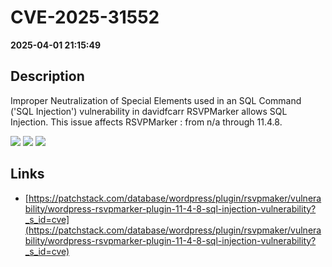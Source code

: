 # CVE-2025-31552

**2025-04-01 21:15:49**

## Description
Improper Neutralization of Special Elements used in an SQL Command ('SQL Injection') vulnerability in davidfcarr RSVPMarker  allows SQL Injection. This issue affects RSVPMarker : from n/a through 11.4.8.

![](https://img.shields.io/static/v1?label=Score&message=9.3&color=red)
![](https://img.shields.io/static/v1?label=Severity&message=CRITICAL&color=red)
![](https://img.shields.io/static/v1?label=CWE&message=SQL&color=green)

## Links
- [https://patchstack.com/database/wordpress/plugin/rsvpmaker/vulnerability/wordpress-rsvpmarker-plugin-11-4-8-sql-injection-vulnerability?_s_id=cve](https://patchstack.com/database/wordpress/plugin/rsvpmaker/vulnerability/wordpress-rsvpmarker-plugin-11-4-8-sql-injection-vulnerability?_s_id=cve)
